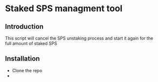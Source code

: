 # Staked SPS managment tool

## Introduction
This script will cancel the SPS unstaking process and start it again for the full amount of staked SPS 

## Installation

* Clone the repo
* 

